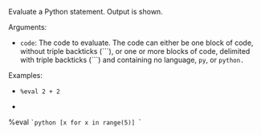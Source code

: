 Evaluate a Python statement. Output is shown.

Arguments:
* `code`: The code to evaluate. The code can either be one block of code, without triple backticks (\`\`\`), or one or more blocks of code, delimited with triple backticks (\`\`\`) and containing no language, `py`, or `python.`

Examples:
* `%eval 2 + 2`
* ```
%eval ``​`python
[x for x in range(5)]
``​`
```
